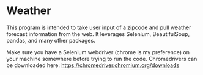 # Weather

This program is intended to take user input of a zipcode and pull weather forecast information from the web. It leverages Selenium, BeautifulSoup, pandas, and many other packages. 

Make sure you have a Selenium webdriver (chrome is my preference) on your machine somewhere before trying to run the code. 
Chromedrivers can be downloaded here: https://chromedriver.chromium.org/downloads
